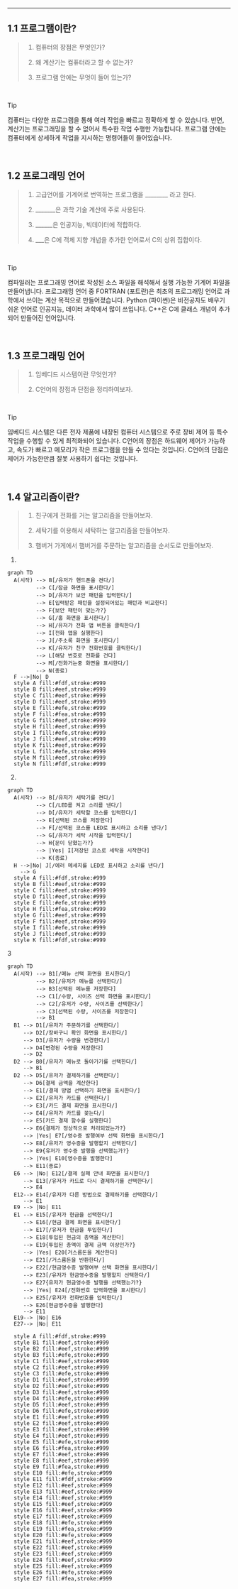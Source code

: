 --------

## 1.1 프로그램이란?

>1. 컴퓨터의 장점은 무엇인가?
>   
>2. 왜 계산기는 컴퓨터라고 할 수 없는가?
>   
>3. 프로그램 안에는 무엇이 들어 있는가?

<br>

> [!TIP]
> 컴퓨터는 다양한 프로그램을 통해 여러 작업을 빠르고 정확하게 할 수 있습니다.
> 반면, 계산기는 프로그래밍을 할 수 없어서 특수한 작업 수행만 가능합니다.
> 프로그램 안에는 컴퓨터에게 상세하게 작업을 지시하는 명령어들이 들어있습니다.


<br>
 


## 1.2 프로그래밍 언어

>1. 고급언어를 기계어로 번역하는 프로그램을 ________ 라고 한다.
>   
>2. _______은 과학 기술 계산에 주로 사용된다.
>   
>3. ______은 인공지능, 빅데이터에 적합하다.
>
>4. ___은 C에 객체 지향 개념을 추가한 언어로서 C의 상위 집합이다. 

<br>

> [!TIP]
> 컴파일러는 프로그래밍 언어로 작성된 소스 파일을 해석해서 실행 가능한 기계어 파일을 만들어냅니다.
> 프로그래밍 언어 중 FORTRAN (포트란)은 최초의 프로그래밍 언어로 과학에서 쓰이는 계산 목적으로 만들어졌습니다.
> Python (파이썬)은 비전공자도 배우기 쉬운 언어로 인공지능, 데이터 과학에서 많이 쓰입니다.
> C++은 C에 클래스 개념이 추가되어 만들어진 언어입니다.


<br>


## 1.3 프로그래밍 언어

>1. 임베디드 시스템이란 무엇인가?
>   
>2. C언어의 장점과 단점을 정리하여보자.

<br>

> [!TIP]
> 임베디드 시스템은 다른 전자 제품에 내장된 컴퓨터 시스템으로 주로 장비 제어 등 특수 작업을 수행할 수 있게 최적화되어 있습니다. 
> C언어의 장점은 하드웨어 제어가 가능하고, 속도가 빠르고 메모리가 작은 프로그램을 만들 수 있다는 것입니다.
> C언어의 단점은 제어가 가능한만큼 잘못 사용하기 쉽다는 것입니다.


<br>


## 1.4 알고리즘이란?

>1. 친구에게 전화를 거는 알고리즘을 만들어보자.
>   
>2. 세탁기를 이용해서 세탁하는 알고리즘을 만들어보자.
>
>3. 햄버거 가게에서 햄버거를 주문하는 알고리즘을 순서도로 만들어보자. 

1.
```mermaid
graph TD
  A(시작) --> B[/유저가 핸드폰을 켠다/]
         --> C[/잠금 화면을 표시한다/]
         --> D[/유저가 보안 패턴을 입력한다/]
         --> E[입력받은 패턴을 설정되어있는 패턴과 비교한다]
         --> F{보안 패턴이 맞는가?}
         --> G[/홈 화면을 표시한다/]
         --> H[/유저가 전화 앱 버튼을 클릭한다/]
         --> I[전화 앱을 실행한다]
         --> J[/주소록 화면을 표시한다/]
         --> K[/유저가 친구 전화번호를 클릭한다/]
         --> L[해당 번호로 전화를 건다]
         --> M[/전화거는중 화면을 표시한다/]
         --> N(종료)
  F -->|No| D
  style A fill:#fdf,stroke:#999
  style B fill:#eef,stroke:#999
  style C fill:#eef,stroke:#999
  style D fill:#eef,stroke:#999
  style E fill:#efe,stroke:#999
  style F fill:#fea,stroke:#999
  style G fill:#eef,stroke:#999
  style H fill:#eef,stroke:#999
  style I fill:#efe,stroke:#999
  style J fill:#eef,stroke:#999
  style K fill:#eef,stroke:#999
  style L fill:#efe,stroke:#999
  style M fill:#eef,stroke:#999
  style N fill:#fdf,stroke:#999
```

2.
```mermaid
graph TD
  A(시작) --> B[/유저가 세탁기를 켠다/]
         --> C[/LED를 켜고 소리를 낸다/]
         --> D[/유저가 세탁할 코스를 입력한다/]
         --> E[선택된 코스를 저장한다]
         --> F[/선택된 코스를 LED로 표시하고 소리를 낸다/]
         --> G[/유저가 세탁 시작을 입력한다/]
         --> H{문이 닫혔는가?}
         --> |Yes| I[저장된 코스로 세탁을 시작한다]
         --> K(종료)
  H -->|No| J[/에러 메세지를 LED로 표시하고 소리를 낸다/]
    --> G
  style A fill:#fdf,stroke:#999
  style B fill:#eef,stroke:#999
  style C fill:#eef,stroke:#999
  style D fill:#eef,stroke:#999
  style E fill:#efe,stroke:#999
  style H fill:#fea,stroke:#999
  style G fill:#eef,stroke:#999
  style F fill:#eef,stroke:#999
  style I fill:#efe,stroke:#999
  style J fill:#eef,stroke:#999
  style K fill:#fdf,stroke:#999
```

3
```mermaid
graph TD
  A(시작) --> B1[/메뉴 선택 화면을 표시한다/]
         --> B2[/유저가 메뉴를 선택한다/]
         --> B3[선택된 메뉴를 저장한다]
         --> C1[/수량, 사이즈 선택 화면을 표시한다/]
         --> C2[/유저가 수량, 사이즈를 선택한다/]
         --> C3[선택된 수량, 사이즈를 저장한다]
         --> B1
  B1 --> D1[/유저가 주문하기를 선택한다/]
     --> D2[/장바구니 확인 화면을 표시한다/]
     --> D3[/유저가 수량을 변경한다/]
     --> D4[변경된 수량을 저장한다]
     --> D2
  D2 --> B0[/유저가 메뉴로 돌아가기를 선택한다/]
     --> B1
  D2 --> D5[/유저가 결제하기를 선택한다/]
     --> D6[결제 금액을 계산한다]
     --> E1[/결제 방법 선택하기 화면을 표시한다/]
     --> E2[/유저가 카드를 선택한다/]
     --> E3[/카드 결제 화면을 표시한다/]
     --> E4[/유저가 카드를 꽂는다/]
     --> E5[카드 결제 함수를 실행한다]
     --> E6{결제가 정상적으로 처리되었는가?}
     --> |Yes| E7[/영수증 발행여부 선택 화면을 표시한다/]
     --> E8[/유저가 영수증을 발행할지 선택한다/]
     --> E9{유저가 영수증 발행을 선택했는가?}
     --> |Yes| E10[영수증을 발행한다]
     --> E11(종료)
  E6 --> |No| E12[/결제 실패 안내 화면을 표시한다/]
     --> E13[/유저가 카드로 다시 결제하기를 선택한다/]
     --> E4
  E12--> E14[/유저가 다른 방법으로 결제하기를 선택한다/]
     --> E1
  E9 --> |No| E11
  E1 --> E15[/유저가 현금을 선택한다/]
     --> E16[/현금 결제 화면을 표시한다/]
     --> E17[/유저가 현금을 투입한다/]
     --> E18[투입된 현금의 총액을 계산한다]
     --> E19{투입된 총액이 결제 금액 이상인가?}
     --> |Yes| E20[거스름돈을 계산한다]
     --> E21[/거스름돈을 반환한다/]
     --> E22[/현금영수증 발행여부 선택 화면을 표시한다/]
     --> E23[/유저가 현금영수증을 발행할지 선택한다/]
     --> E27{유저가 현금영수증 발행을 선택했는가?}
     --> |Yes| E24[/전화번호 입력화면을 표시한다/]
     --> E25[/유저가 전화번호를 입력한다/]
     --> E26[현금영수증을 발행한다]
     --> E11
  E19--> |No| E16
  E27--> |No| E11
  
  style A fill:#fdf,stroke:#999
  style B1 fill:#eef,stroke:#999
  style B2 fill:#eef,stroke:#999
  style B3 fill:#efe,stroke:#999
  style C1 fill:#eef,stroke:#999
  style C2 fill:#eef,stroke:#999
  style C3 fill:#efe,stroke:#999
  style D1 fill:#eef,stroke:#999
  style D2 fill:#eef,stroke:#999
  style D3 fill:#eef,stroke:#999
  style D4 fill:#efe,stroke:#999
  style D5 fill:#eef,stroke:#999
  style D6 fill:#efe,stroke:#999
  style E1 fill:#eef,stroke:#999
  style E2 fill:#eef,stroke:#999
  style E3 fill:#eef,stroke:#999
  style E4 fill:#eef,stroke:#999
  style E5 fill:#efe,stroke:#999
  style E6 fill:#fea,stroke:#999
  style E7 fill:#eef,stroke:#999
  style E8 fill:#eef,stroke:#999
  style E9 fill:#fea,stroke:#999
  style E10 fill:#efe,stroke:#999
  style E11 fill:#fdf,stroke:#999
  style E12 fill:#eef,stroke:#999
  style E13 fill:#eef,stroke:#999
  style E14 fill:#eef,stroke:#999
  style E15 fill:#eef,stroke:#999
  style E16 fill:#eef,stroke:#999
  style E17 fill:#eef,stroke:#999
  style E18 fill:#efe,stroke:#999
  style E19 fill:#fea,stroke:#999
  style E20 fill:#efe,stroke:#999
  style E21 fill:#eef,stroke:#999
  style E22 fill:#eef,stroke:#999
  style E23 fill:#eef,stroke:#999
  style E24 fill:#eef,stroke:#999
  style E25 fill:#eef,stroke:#999
  style E26 fill:#efe,stroke:#999
  style E27 fill:#fea,stroke:#999
```


<br>





